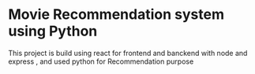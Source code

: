 
# Movie Recommendation system using Python

This project is build using react for frontend and banckend with node and express , and used python for Recommendation purpose

